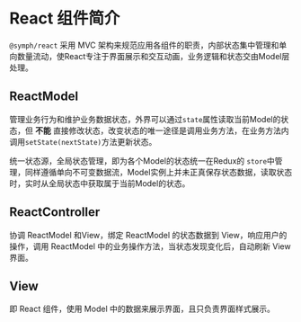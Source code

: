 # React 组件简介

`@symph/react` 采用 MVC 架构来规范应用各组件的职责，内部状态集中管理和单向数量流动，使React专注于界面展示和交互动画，业务逻辑和状态交由Model层处理。

## ReactModel

管理业务行为和维护业务数据状态，外界可以通过`state`属性读取当前Model的状态，但 **不能** 直接修改状态，改变状态的唯一途径是调用业务方法，在业务方法内调用`setState(nextState)`方法更新状态。

统一状态源，全局状态管理，即为各个Model的状态统一在Redux的 `store`中管理，同样遵循单向不可变数据流，Model实例上并未正真保存状态数据，读取状态时，实时从全局状态中获取属于当前Model的状态。

## ReactController

协调  ReactModel 和View，绑定 ReactModel 的状态数据到 View，响应用户的操作，调用 ReactModel 中的业务操作方法，当状态发现变化后，自动刷新 View 界面。

## View

即 React 组件，使用 Model 中的数据来展示界面，且只负责界面样式展示。



